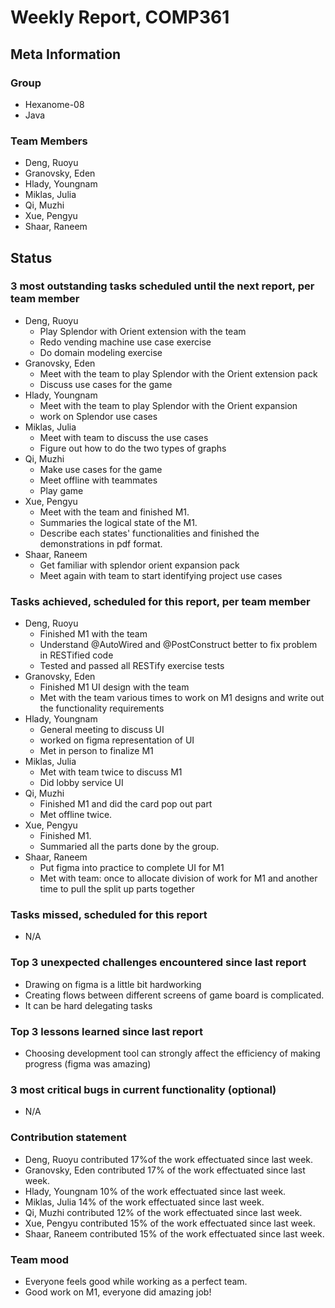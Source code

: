 # Weekly Report, COMP361

## Meta Information

### Group

 * Hexanome-08
 * Java

### Team Members

 * Deng, Ruoyu
 * Granovsky, Eden
 * Hlady, Youngnam
 * Miklas, Julia
 * Qi, Muzhi
 * Xue, Pengyu
 * Shaar, Raneem

## Status

### 3 most outstanding tasks scheduled until the next report, per team member

 * Deng, Ruoyu
    * Play Splendor with Orient extension with the team
    * Redo vending machine use case exercise
    * Do domain modeling exercise
 * Granovsky, Eden
    * Meet with the team to play Splendor with the Orient extension pack
    * Discuss use cases for the game
 * Hlady, Youngnam
    * Meet with the team to play Splendor with the Orient expansion
    * work on Splendor use cases
 * Miklas, Julia
    * Meet with team to discuss the use cases
    * Figure out how to do the two types of graphs
 * Qi, Muzhi
    * Make use cases for the game
    * Meet offline with teammates
    * Play game
 * Xue, Pengyu
     * Meet with the team and finished M1.
     * Summaries the logical state of the M1.
     * Describe each states' functionalities and finished the demonstrations in pdf format.
 * Shaar, Raneem
   * Get familiar with splendor orient expansion pack
   * Meet again with team to start identifying project use cases 
 
### Tasks achieved, scheduled for this report, per team member

 * Deng, Ruoyu
    * Finished M1 with the team
    * Understand @AutoWired and @PostConstruct better to fix problem in RESTified code
    * Tested and passed all RESTify exercise tests
 * Granovsky, Eden
    * Finished M1 UI design with the team
    * Met with the team various times to work on M1 designs and write out the functionality requirements 
 * Hlady, Youngnam
    * General meeting to discuss UI
    * worked on figma representation of UI
    * Met in person to finalize M1
 * Miklas, Julia
    * Met with team twice to discuss M1
    * Did lobby service UI
 * Qi, Muzhi
    * Finished M1 and did the card pop out part
    * Met offline twice.
 * Xue, Pengyu
     * Finished M1.
     * Summaried all the parts done by the group.
 * Shaar, Raneem
   * Put figma into practice to complete UI for M1
   * Met with team: once to allocate division of work for M1 and another time to pull the split up parts together
   
### Tasks missed, scheduled for this report

 * N/A

### Top 3 unexpected challenges encountered since last report

 * Drawing on figma is a little bit hardworking
 * Creating flows between different screens of game board is complicated.
 * It can be hard delegating tasks 

### Top 3 lessons learned since last report

 * Choosing development tool can strongly affect the efficiency of making progress (figma was amazing)

### 3 most critical bugs in current functionality (optional)

  * N/A

### Contribution statement

 * Deng, Ruoyu contributed 17%of the work effectuated since last week.
 * Granovsky, Eden contributed 17% of the work effectuated since last week.
 * Hlady, Youngnam 10% of the work effectuated since last week.
 * Miklas, Julia 14% of the work effectuated since last week.
 * Qi, Muzhi contributed 12% of the work effectuated since last week.
 * Xue, Pengyu contributed 15% of the work effectuated since last week.
 * Shaar, Raneem contributed 15% of the work effectuated since last week.

### Team mood

 * Everyone feels good while working as a perfect team.
 * Good work on M1, everyone did amazing job!
